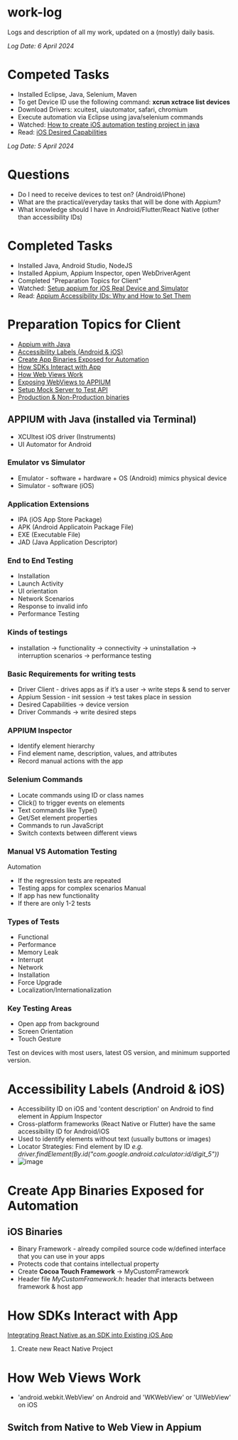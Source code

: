 # work-log
Logs and description of all my work, updated on a (mostly) daily basis.

*Log Date: 6 April 2024*

# Competed Tasks
- Installed Eclipse, Java, Selenium, Maven
- To get Device ID use the following command: **xcrun xctrace list devices**
- Download Drivers: xcuitest, uiautomator, safari, chromium
- Execute automation via Eclipse using java/selenium commands
- Watched: [How to create iOS automation testing project in java](https://youtu.be/eVfVacefiGo?si=GZEUtCtQW1iyKmXC)
- Read: [iOS Desired Capabilities](https://appium.io/docs/en/2.0/guides/caps/)

*Log Date: 5 April 2024*

# Questions
- Do I need to receive devices to test on? (Android/iPhone)
- What are the practical/everyday tasks that will be done with Appium?
- What knowledge should I have in Android/Flutter/React Native (other than accessibility IDs)

# Completed Tasks
- Installed Java, Android Studio, NodeJS
- Installed Appium, Appium Inspector, open WebDriverAgent
- Completed "Preparation Topics for Client"
- Watched: [Setup appium for iOS Real Device and Simulator](https://youtu.be/hKHHGZq82Bk?si=zEWDa67Sctf4Ardk)
- Read: [Appium Accessibility IDs: Why and How to Set Them](https://www.waldo.com/blog/appium-accessibility-id)

# Preparation Topics for Client

- [Appium with Java](#appium-with-java)
- [Accessibility Labels (Android & iOS)](#accessibility-labels-android-ios)
- [Create App Binaries Exposed for Automation](#create-app-binaries-exposed-for-automation)
- [How SDKs Interact with App](#how-sdks-interact-with-app)
- [How Web Views Work](#how-web-views-work)
- [Exposing WebViews to APPIUM](#exposing-web-views-to-appium)
- [Setup Mock Server to Test API](#setup-mock-server-to-test-api)
- [Production & Non-Production binaries](#production-non-production-binaries)

## APPIUM with Java (installed via Terminal)
- XCUItest iOS driver (Instruments)
- UI Automator for Android

### Emulator vs Simulator
- Emulator - software + hardware + OS (Android) mimics physical device
- Simulator - software (iOS) 

### Application Extensions
- IPA (iOS App Store Package)
- APK (Android Applicatoin Package File)
- EXE (Executable File)
- JAD (Java Application Descriptor)

### End to End Testing
- Installation
- Launch Activity
- UI orientation
- Network Scenarios
- Response to invalid info
- Performance Testing

### Kinds of testings
- installation -> functionality -> connectivity -> uninstallation -> interruption scenarios -> performance testing

### Basic Requirements for writing tests
- Driver Client - drives apps as if it’s a user -> write steps & send to server
- Appium Session - init session -> test takes place in session
- Desired Capabilities -> device version
- Driver Commands -> write desired steps

### APPIUM Inspector
- Identify element hierarchy
- Find element name, description, values, and attributes
- Record manual actions with the app

### Selenium Commands
- Locate commands using ID or class names
- Click() to trigger events on elements
- Text commands like Type()
- Get/Set element properties
- Commands to run JavaScript
- Switch contexts between different views

### Manual VS Automation Testing
Automation
- If the regression tests are repeated
- Testing apps for complex scenarios
Manual
- If app has new functionality
- If there are only 1-2 tests

### Types of Tests
- Functional
- Performance
- Memory Leak
- Interrupt
- Network
- Installation
- Force Upgrade
- Localization/Internationalization

### Key Testing Areas 
- Open app from background
- Screen Orientation
- Touch Gesture

Test on devices with most users, latest OS version, and minimum supported version.

# Accessibility Labels (Android & iOS)
- Accessibility ID on iOS and 'content description' on Android to find element in Appium Inspector
- Cross-platform frameworks (React Native or Flutter) have the same accessibility ID for Android/iOS
- Used to identify elements without text (usually buttons or images)
- Locator Strategies: Find element by ID *e.g. driver.findElement(By.id("com.google.android.calculator:id/digit_5"))*
- ![image](https://github.com/nelishahapuni/work-log/assets/28424871/b42252a4-f281-43d8-85b2-91ed3dc2e5a8)

# Create App Binaries Exposed for Automation

## iOS Binaries
- Binary Framework - already compiled source code w/defined interface that you can use in your apps
- Protects code that contains intellectual property
- Create **Cocoa Touch Framework** -> MyCustomFramework
- Header file *MyCustomFramework.h*: header that interacts between framework & host app

# How SDKs Interact with App

[Integrating React Native as an SDK into Existing iOS App](https://medium.com/@saikrishnakotagiri16/integrating-react-native-as-an-sdk-into-a-existing-ios-app-f659cc1645a)

1. Create new React Native Project

# How Web Views Work

- 'android.webkit.WebView' on Android and 'WKWebView' or 'UIWebView' on iOS

## Switch from Native to Web View in Appium

